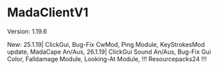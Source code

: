 # MadaClientV1

Version: 1.19.6

New: 25.1.19| ClickGui, Bug-Fix CwMod, Ping Module, KeyStrokesMod update, MadaCape An/Aus, 26.1.19| ClickGui Sound An/Aus, Bug-Fix Gui Color, Falldamage Module, Looking-At Module, !!! Resourcepacks24 !!!